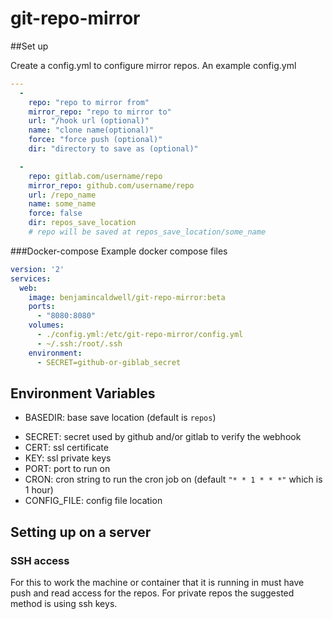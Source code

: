 # git-repo-mirror

##Set up

Create a config.yml to configure mirror repos. An example config.yml
```yaml
---
  -
    repo: "repo to mirror from"
    mirror_repo: "repo to mirror to"
    url: "/hook url (optional)"
    name: "clone name(optional)"
    force: "force push (optional)"
    dir: "directory to save as (optional)"

  -
    repo: gitlab.com/username/repo
    mirror_repo: github.com/username/repo
    url: /repo_name
    name: some_name
    force: false
    dir: repos_save_location
    # repo will be saved at repos_save_location/some_name

```

###Docker-compose
Example docker compose files
```yaml
version: '2'
services:
  web:
    image: benjamincaldwell/git-repo-mirror:beta
    ports:
      - "8080:8080"
    volumes:
      - ./config.yml:/etc/git-repo-mirror/config.yml
      - ~/.ssh:/root/.ssh
    environment:
      - SECRET=github-or-giblab_secret
```

## Environment Variables

- BASEDIR: base save location (default is `repos`)
<!-- - LOGLEVEL: amount of logging -->
- SECRET: secret used by github and/or gitlab to verify the webhook
- CERT: ssl certificate
- KEY: ssl private keys
- PORT: port to run on
- CRON: cron string to run the cron job on (default `"* * 1 * * *"` which is 1 hour)
- CONFIG_FILE: config file location

## Setting up on a server
### SSH access
For this to work the machine or container that it is running in must have push and read access for the repos. For private repos the suggested method is using ssh keys. 
